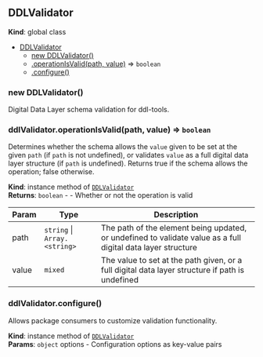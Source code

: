 <a name="DDLValidator"></a>

## DDLValidator
**Kind**: global class  

* [DDLValidator](#DDLValidator)
    * [new DDLValidator()](#new_DDLValidator_new)
    * [.operationIsValid(path, value)](#DDLValidator+operationIsValid) ⇒ <code>boolean</code>
    * [.configure()](#DDLValidator+configure)

<a name="new_DDLValidator_new"></a>

### new DDLValidator()
Digital Data Layer schema validation for ddl-tools.

<a name="DDLValidator+operationIsValid"></a>

### ddlValidator.operationIsValid(path, value) ⇒ <code>boolean</code>
Determines whether the schema allows the `value` given to be set at the
given `path` (if `path` is not undefined), or validates `value` as a full
digital data layer structure (if `path` is undefined).  Returns true if the
schema allows the operation; false otherwise.

**Kind**: instance method of [<code>DDLValidator</code>](#DDLValidator)  
**Returns**: <code>boolean</code> - - Whether or not the operation is valid  

| Param | Type | Description |
| --- | --- | --- |
| path | <code>string</code> \| <code>Array.&lt;string&gt;</code> | The path of the element being updated, or   undefined to validate value as a full digital data layer structure |
| value | <code>mixed</code> | The value to set at the path given, or a full   digital data layer structure if path is undefined |

<a name="DDLValidator+configure"></a>

### ddlValidator.configure()
Allows package consumers to customize validation functionality.

**Kind**: instance method of [<code>DDLValidator</code>](#DDLValidator)  
**Params**: <code>object</code> options - Configuration options as key-value pairs  
